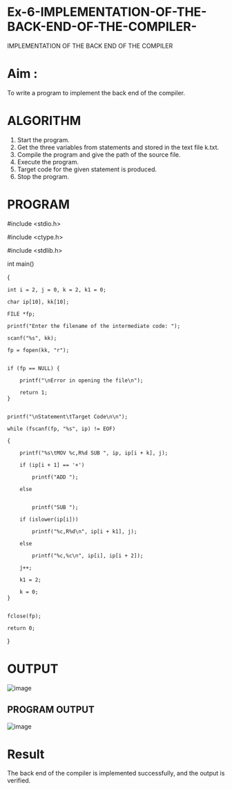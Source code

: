 # Ex-6-IMPLEMENTATION-OF-THE-BACK-END-OF-THE-COMPILER-
IMPLEMENTATION OF THE BACK END OF THE COMPILER 
# Aim :
To write a program to implement the back end of the compiler.
# ALGORITHM
1. Start the program.
2. Get the three variables from statements and stored in the text file k.txt.
3. Compile the program and give the path of the source file.
4. Execute the program.
5. Target code for the given statement is produced.
6. Stop the program.
# PROGRAM

#include <stdio.h>

#include <ctype.h>

#include <stdlib.h>

int main()

{

    int i = 2, j = 0, k = 2, k1 = 0;
    
    char ip[10], kk[10];
    
    FILE *fp;
    
    printf("Enter the filename of the intermediate code: ");
    
    scanf("%s", kk);
    
    fp = fopen(kk, "r");
    
    
    if (fp == NULL) {
    
        printf("\nError in opening the file\n");
        
        return 1;
    }
    
    
    printf("\nStatement\tTarget Code\n\n");
    
    while (fscanf(fp, "%s", ip) != EOF)
    
    {
    
        printf("%s\tMOV %c,R%d SUB ", ip, ip[i + k], j);
        
        if (ip[i + 1] == '+')
        
            printf("ADD ");
       
        else
        
           
            printf("SUB ");
        
        if (islower(ip[i]))
           
            printf("%c,R%d\n", ip[i + k1], j);
        
        else
           
            printf("%c,%c\n", ip[i], ip[i + 2]);
        
        j++;
        
        k1 = 2;
        
        k = 0;
    }
    
   
    fclose(fp);
   
    return 0;
}
# OUTPUT

![image](https://github.com/user-attachments/assets/83e2ae85-4d8c-4a0b-96eb-501dac72f22d)

## PROGRAM OUTPUT

![image](https://github.com/user-attachments/assets/d69858d3-fc5c-4d2a-a3e4-b05aa6070350)


# Result
The back end of the compiler is implemented successfully, and the output is verified.
